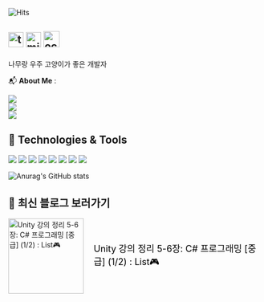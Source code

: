 ![Hits](https://hits.seeyoufarm.com/api/count/incr/badge.svg?url=https%3A%2F%2Fgithub.com%2Fejong2&count_bg=%23FFC500&title_bg=%23555555&icon=diaspora.svg&icon_color=%23FFDD00&title=visitors&edge_flat=false)

## <img src="https://github.githubassets.com/images/icons/emoji/unicode/1f333.png" alt="tree" width="30" /> <img src="https://github.githubassets.com/images/icons/emoji/unicode/1f30c.png" alt="milky_way" width="30" /> <img src="https://github.githubassets.com/images/icons/emoji/octocat.png" alt="octocat" width="32" />
 나무랑 우주 고양이가 좋은 개발자 


📬 **About Me** :

<a href="mailto:nyamuniv@gmail.com">
    <img src="https://img.shields.io/badge/EMAIL-red?&style=flat&logo=gmail&logoColor=white" style="height : auto; margin-right : 2px;"/>
</a><br/>

<a href="https://velog.io/@enamu">
    <img src="https://img.shields.io/badge/MY%20BLOG-yellow?&style=flat&logo=github&logoColor=black" style="height : auto; margin-right : 2px;"/>
</a><br/>

<a href="https://enamu-namu.notion.site/e145a27b8ee948659d157cc3b31c9717?pvs=4"> 
    <img src="https://img.shields.io/badge/PORTFOLIO-blue?&style=flat&logo=notion&logoColor=white" style="height : auto; margin-right : 2px;"/>
</a>


## 🌟 Technologies & Tools

<img src="https://img.shields.io/badge/-C++-blue?style=flat&logo=c%2B%2B"/> <img src="https://img.shields.io/badge/-C%23%20-puple?style=flat&logo=C%20Sharp"/> <img src="https://img.shields.io/badge/Unreal%20Engine%20-%23313131.svg?&style=flat&logo=unreal%20engine&logoColor=white"/> <img src="https://img.shields.io/badge/Unity%20-%23000000.svg?&style=flat&logo=unity&logoColor=white"/> <img src="https://img.shields.io/badge/Java-007396?style=flat&logo=OpenJDK&logoColor=white"/> <img src="https://img.shields.io/badge/Spring%20Boot-green?style=flat&logo=spring-boot"/> <img src="https://img.shields.io/badge/MySQL-4479A1?style=flat-square&logo=MySQL&logoColor=white"/> <img src="https://img.shields.io/badge/.NET%20Core-purple?style=flat&logo=.net"/>

![Anurag's GitHub stats](https://github-readme-stats.vercel.app/api?username=ejong2&show_icons=true&theme=radical)

## 📖 최신 블로그 보러가기

[//]: # (latest_post)
<div style='display: flex; align-items: center;'>
    <a href='https://velog.io/@enamu/Unity-강의-정리-5-6장-C-프로그래밍-중급-12-List'>
        <img src='https://velog.velcdn.com/images/enamu/post/d52e0c0a-83f0-492c-a04e-aba880da0e50/image.png' alt='Unity 강의 정리 5-6장: C# 프로그래밍 [중급] (1/2) : List🎮' width='150'/>
    </a>
    <div style='margin-left: 20px;'>
        <a href='https://velog.io/@enamu/Unity-강의-정리-5-6장-C-프로그래밍-중급-12-List' style='text-decoration: none; color: black; font-size: 18px;'>Unity 강의 정리 5-6장: C# 프로그래밍 [중급] (1/2) : List🎮</a>
    </div>
</div><br/>
